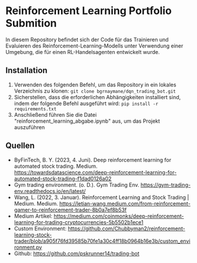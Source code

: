 # Reinforcement Learning Portfolio Submition

In diesem Repository befindet sich der Code für das Trainieren und Evaluieren des Reinforcement-Learning-Modells unter Verwendung einer Umgebung, die für einen RL-Handelsagenten entwickelt wurde.

## Installation
1. Verwenden des folgenden Befehl, um das Repository in ein lokales Verzeichnis zu klonen: `git clone bgrnaymane/dqn_trading_bot.git`
2. Sicherstellen, dass die erforderlichen Abhängigkeiten installiert sind, indem der folgende Befehl ausgeführt wird: `pip install -r requirements.txt`
3. Anschließend führen Sie die Datei "reinforcement_learning_abgabe.ipynb" aus, um das Projekt auszuführen

## Quellen

- ByFinTech, B. Y. (2023, 4. Juni). Deep reinforcement learning for automated stock trading. Medium. https://towardsdatascience.com/deep-reinforcement-learning-for-automated-stock-trading-f1dad0126a02
- Gym trading environment. (o. D.). Gym Trading Env. https://gym-trading-env.readthedocs.io/en/latest/
- Wang, L. (2022, 3. Januar). Reinforcement Learning and Stock Trading | Medium. Medium. https://letian-wang.medium.com/from-reinforcement-gamer-to-reinforcement-trader-8b0a7ef8b53f
- Medium Artikel: https://medium.com/coinmonks/deep-reinforcement-learning-for-trading-cryptocurrencies-5b5502b1ece1
- Custom Environment: https://github.com/Chubbyman2/reinforcement-learning-stock-trader/blob/a905f76fd39585b70fe1a30c4ff18b0964b16e3b/custom_environment.py
- Github: https://github.com/pskrunner14/trading-bot
